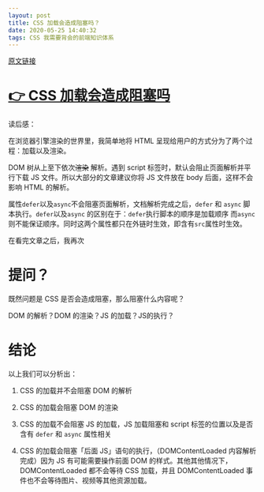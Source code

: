 ```yaml
---
layout: post
title: CSS 加载会造成阻塞吗？
date: 2020-05-25 14:40:32
tags: CSS 我需要背会的前端知识体系
---
```


[原文链接](https://github.com/Nealyang/PersonalBlog/issues/48)

# [👉 CSS 加载会造成阻塞吗](https://juejin.im/post/5b88ddca6fb9a019c7717096)

读后感：


在浏览器引擎渲染的世界里，我简单地将 HTML 呈现给用户的方式分为了两个过程：加载以及渲染。

DOM 树从上至下依次<strike>渲染</strike> 解析。遇到 script 标签时，默认会阻止页面解析并平行下载 JS 文件。所以大部分的文章建议你将 JS 文件放在 body 后面，这样不会影响 HTML 的解析。

属性`defer`以及`async`不会阻塞页面解析，文档解析完成之后，`defer` 和 `async` 脚本执行。`defer`以及`async` 的区别在于：`defer`执行脚本的顺序是加载顺序 而`async`则不能保证顺序。同时这两个属性都只在外链时生效，即含有`src`属性时生效。

在看完文章之后，我再次

# 提问？

既然问题是 CSS 是否会造成阻塞，那么阻塞什么内容呢？

DOM 的解析？DOM 的渲染？JS 的加载？JS的执行？

# 结论
以上我们可以分析出：

1. CSS 的加载并不会阻塞 DOM 的解析

2. CSS 的加载会阻塞 DOM 的渲染

3. CSS 的加载不会阻塞 JS 的加载，JS 加载阻塞和 script 标签的位置以及是否含有 `defer` 和 `async` 属性相关

4. CSS 的加载会阻塞「后面 JS」语句的执行，（DOMContentLoaded 内容解析完成）因为 JS 有可能需要操作前面 DOM 的样式。其他其他情况下，DOMContentLoaded 都不会等待 CSS 加载，并且 DOMContentLoaded 事件也不会等待图片、视频等其他资源加载。
